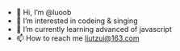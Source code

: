 - 👋 Hi, I’m @luoob
- 👀 I’m interested in codeing & singing
- 🌱 I’m currently learning advanced of javascript
- 📫 How to reach me liutzui@163.com

<!---
lunoob/luoob is a ✨ special ✨ repository because its `README.md` (this file) appears on your GitHub profile.
You can click the Preview link to take a look at your changes.
--->
